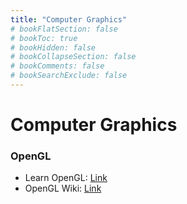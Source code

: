 ```yaml
---
title: "Computer Graphics"
# bookFlatSection: false
# bookToc: true
# bookHidden: false
# bookCollapseSection: false
# bookComments: false
# bookSearchExclude: false
---
```


# Computer Graphics

### OpenGL
- Learn OpenGL: [Link](https://learnopengl.com/)
- OpenGL Wiki: [Link](https://www.khronos.org/opengl/wiki/Getting_Started)

